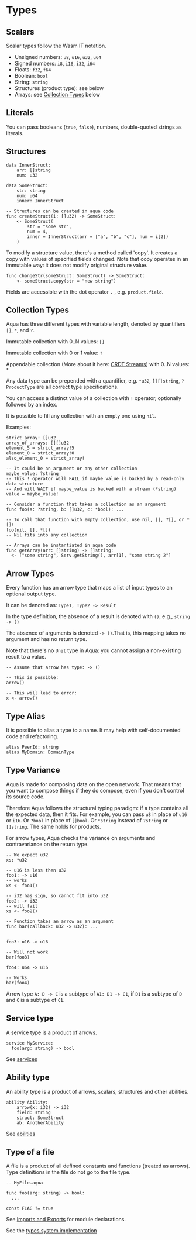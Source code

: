 # Types

## Scalars

Scalar types follow the Wasm IT notation.

* Unsigned numbers: `u8`, `u16`, `u32`, `u64`
* Signed numbers: `i8`, `i16`, `i32`, `i64`
* Floats: `f32`, `f64`
* Boolean: `bool`
* String: `string`
* Structures (product type): see below
* Arrays: see [Collection Types](types.md#collection-types) below

## Literals

You can pass booleans (`true`, `false`), numbers, double-quoted strings as literals.

## Structures

```aqua
data InnerStruct:
    arr: []string
    num: u32

data SomeStruct:
    str: string
    num: u64
    inner: InnerStruct

-- Structures can be created in aqua code
func createStruct(i: []u32) -> SomeStruct:
    <- SomeStruct(
        str = "some str",
        num = 4,
        inner = InnerStruct(arr = ["a", "b", "c"], num = i[2])
    )
```

To modify a structure value, there's a method called 'copy'. It creates a copy with values of specified fields changed.
Note that copy operates in an immutable way: it does not modify original structure value.

```aqua
func changeStr(someStruct: SomeStruct) -> SomeStruct:
    <- someStruct.copy(str = "new string")
```

Fields are accessible with the dot operator `.` , e.g. `product.field`.

## Collection Types

Aqua has three different types with variable length, denoted by quantifiers `[]`, `*`, and `?`.

Immutable collection with 0..N values: `[]`

Immutable collection with 0 or 1 value: `?`

Appendable collection (More about it here: [CRDT Streams](crdt-streams.md)) with 0..N values: `*`

Any data type can be prepended with a quantifier, e.g. `*u32`, `[][]string`, `?ProductType` are all correct type specifications.

You can access a distinct value of a collection with `!` operator, optionally followed by an index.

It is possible to fill any collection with an empty one using `nil`.

Examples:

```aqua
strict_array: []u32
array_of_arrays: [][]u32
element_5 = strict_array!5
element_0 = strict_array!0
also_element_0 = strict_array!

-- It could be an argument or any other collection
maybe_value: ?string
-- This ! operator will FAIL if maybe_value is backed by a read-only data structure
-- And will WAIT if maybe_value is backed with a stream (*string)
value = maybe_value!

-- Consider a function that takes a collection as an argument
func foo(a: ?string, b: []u32, c: *bool): ...

-- To call that function with empty collection, use nil, [], ?[], or *[]:
foo(nil, [], *[])
-- Nil fits into any collection

-- Arrays can be instantiated in aqua code
func getArray(arr: []string) -> []string:
  <- ["some string", Serv.getString(), arr[1], "some string 2"]
```

## Arrow Types

Every function has an arrow type that maps a list of input types to an optional output type.

It can be denoted as: `Type1, Type2 -> Result`

In the type definition, the absence of a result is denoted with `()`, e.g., `string -> ()`

The absence of arguments is denoted `-> ()`.That is, this mapping takes no argument and has no return type.

Note that there's no `Unit` type in Aqua: you cannot assign a non-existing result to a value.

```aqua
-- Assume that arrow has type: -> ()

-- This is possible:
arrow()

-- This will lead to error:
x <- arrow()
```

## Type Alias

It is possible to alias a type to a name.
It may help with self-documented code and refactoring.

```aqua
alias PeerId: string
alias MyDomain: DomainType
```

## Type Variance

Aqua is made for composing data on the open network. That means that you want to compose things if they do compose, even if you don't control its source code.

Therefore Aqua follows the structural typing paradigm: if a type contains all the expected data, then it fits. For example, you can pass `u8` in place of `u16` or `i16`. Or `?bool` in place of `[]bool`. Or `*string` instead of `?string` or `[]string`. The same holds for products.

For arrow types, Aqua checks the variance on arguments and contravariance on the return type.

```aqua
-- We expect u32
xs: *u32

-- u16 is less then u32
foo1: -> u16
-- works
xs <- foo1()

-- i32 has sign, so cannot fit into u32
foo2: -> i32
-- will fail
xs <- foo2()

-- Function takes an arrow as an argument
func bar(callback: u32 -> u32): ...


foo3: u16 -> u16

-- Will not work
bar(foo3)  

foo4: u64 -> u16

-- Works
bar(foo4)
```

Arrow type `A: D -> C` is a subtype of `A1: D1 -> C1`, if `D1` is a subtype of `D` and `C` is a subtype of `C1`.

## Service type

A service type is a product of arrows.

```aqua
service MyService:
  foo(arg: string) -> bool
```

See [services](services.md)

## Ability type

An ability type is a product of arrows, scalars, structures and other abilities.

```aqua
ability Ability:
    arrow(x: i32) -> i32
    field: string
    struct: SomeStruct
    ab: AnotherAbility
```

See [abilities](abilities.md)

## Type of a file

A file is a product of all defined constants and functions (treated as arrows). Type definitions in the file do not go to the file type.

```aqua
-- MyFile.aqua

func foo(arg: string) -> bool:
  ...

const FLAG ?= true
```

See [Imports and Exports](header/header.md#module) for module declarations.

See the [types system implementation](https://github.com/fluencelabs/aqua/blob/main/types/src/main/scala/aqua/types/Type.scala)
